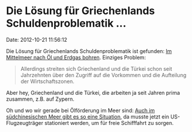Die Lösung für Griechenlands Schuldenproblematik \...
=====================================================

Date: 2012-10-21 11:56:12

Die Lösung für Griechenlands Schuldenproblematik ist gefunden: [Im
Mittelmeer nach Öl und Erdgas
bohren](http://www.zeit.de/wirtschaft/2012-10/griechenland-oel/komplettansicht).
Einziges Problem:

> Allerdings streiten sich Griechenland und die Türkei schon seit
> Jahrzehnten über den Zugriff auf die Vorkommen und die Aufteilung der
> Wirtschaftszonen.

Aber hey, Griechenland und die Türkei, die arbeiten ja seit Jahren prima
zusammen, z.B. auf Zypern.

Oh und wo wir gerade bei Ölförderung im Meer sind: [Auch im
südchinesischen Meer gibt es so eine
Situation](http://de.rian.ru/society/20121020/264766557.html), da musste
jetzt ein US-Flugzeugträger stationiert werden, um für freie Schifffahrt
zu sorgen.
